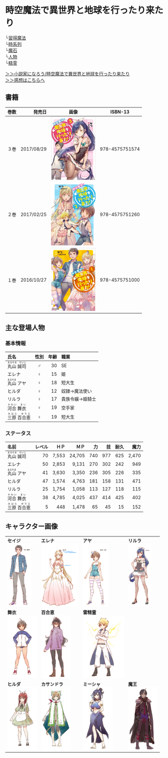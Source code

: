 # 時空魔法で異世界と地球を行ったり来たり
└[習得魔法](page/MasterMagic.md)  
└[時系列](page/TimeSeries.md)  
└[魔石](page/Manastone.md)  
└[人物](page/Person.md)  
└[精霊](page/Elemental.md)

[＞＞小説家になろう/時空魔法で異世界と地球を行ったり来たり](http://ncode.syosetu.com/n6451cr/)  
[＞＞感想はこちらへ](http://novelcom.syosetu.com/impression/list/ncode/696382/)

## 書籍

|巻数|発売日|画像|ISBN-13|
|---:|---:|:---:|:---:|
|３巻|2017/08/29|[<img src="page/img/FrontPage3.jpg" height="200px">](http://amzn.asia/fDSqwtU)|978-4575751574|
|２巻|2017/02/25|[<img src="page/img/FrontPage2.png" height="200px">](http://amzn.asia/cevQCor)|978-4575751260|
|１巻|2016/10/27|[<img src="page/img/FrontPage1.jpg" height="200px">](http://amzn.asia/aYv450t)|978-4575751000|

## 主な登場人物

### 基本情報

|氏名|性別|年齢|職業|
|:---|:---:|---:|:---|
|<ruby>丸山 誠司<rp>（</rp><rt>まるやま　せいじ</rt><rp>）</rp></ruby>|♂|30|SE|
|エレナ|♀|15|姫|
|<ruby>丸山<rp>（</rp><rt>まるやま</rt><rp>）</rp></ruby> アヤ|♀|18|短大生|
|ヒルダ|♀|12|奴隷→魔法使い|
|リルラ|♀|17|貴族令嬢→姫騎士|
|<ruby>河合 舞衣<rp>（</rp><rt>かわい　まい</rt><rp>）</rp></ruby>|♀|19|空手家|
|<ruby>三原 百合恵<rp>（</rp><rt>みはら　ゆりえ</rt><rp>）</rp></ruby>|♀|19|短大生|

### ステータス

|名前|レベル|ＨＰ|ＭＰ|力|技|耐久|魔力|
|:---|---:|---:|---:|---:|---:|---:|---:|
|<ruby>丸山 誠司<rp>（</rp><rt>まるやま　せいじ</rt><rp>）</rp></ruby>|70|7,553|24,705|740|977|625|2,470|
|エレナ|50|2,853|9,131|270|302|242|949|
|<ruby>丸山<rp>（</rp><rt>まるやま</rt><rp>）</rp></ruby> アヤ|41|3,630|3,350|236|305|226|335|
|ヒルダ|47|1,574|4,763|181|158|131|471|
|リルラ|25|1,754|1,058|113|127|118|115|
|<ruby>河合 舞衣<rp>（</rp><rt>かわい　まい</rt><rp>）</rp></ruby>|38|4,785|4,025|437|414|425|402|
|<ruby>三原 百合恵<rp>（</rp><rt>みはら　ゆりえ</rt><rp>）</rp></ruby>|5|448|1,478|65|45|15|152|

## キャラクター画像
|||||
|---|---|---|---|
|**セイジ**<br><img src="page/img/セイジ.png" height="200px">|**エレナ**<br><img src="page/img/エレナ.png" height="200px">|**アヤ**<br><img src="page/img/アヤ.png" height="200px">|**リルラ**<br><img src="page/img/リルラ.png" height="200px">|
|**舞衣**<br><img src="page/img/舞衣.jpg" height="200px">|**百合恵**<br><img src="page/img/百合恵.jpg" height="200px">|**雷精霊**<br><img src="page/img/雷精霊.jpg" height="200px">|
|**ヒルダ**<br><img src="page/img/ヒルダ.jpg" height="200px">|**カサンドラ**<br><img src="page/img/カサンドラ.jpg" height="200px">|**ミーシャ**<br><img src="page/img/ミーシャ.jpg" height="200px">|**魔王**<br><img src="page/img/魔王.jpg" height="200px">|